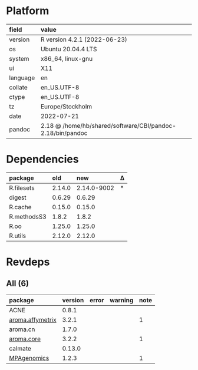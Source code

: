 # Platform

|field    |value                                                      |
|:--------|:----------------------------------------------------------|
|version  |R version 4.2.1 (2022-06-23)                               |
|os       |Ubuntu 20.04.4 LTS                                         |
|system   |x86_64, linux-gnu                                          |
|ui       |X11                                                        |
|language |en                                                         |
|collate  |en_US.UTF-8                                                |
|ctype    |en_US.UTF-8                                                |
|tz       |Europe/Stockholm                                           |
|date     |2022-07-21                                                 |
|pandoc   |2.18 @ /home/hb/shared/software/CBI/pandoc-2.18/bin/pandoc |

# Dependencies

|package     |old    |new         |Δ  |
|:-----------|:------|:-----------|:--|
|R.filesets  |2.14.0 |2.14.0-9002 |*  |
|digest      |0.6.29 |0.6.29      |   |
|R.cache     |0.15.0 |0.15.0      |   |
|R.methodsS3 |1.8.2  |1.8.2       |   |
|R.oo        |1.25.0 |1.25.0      |   |
|R.utils     |2.12.0 |2.12.0      |   |

# Revdeps

## All (6)

|package                                         |version |error |warning |note |
|:-----------------------------------------------|:-------|:-----|:-------|:----|
|ACNE                                            |0.8.1   |      |        |     |
|[aroma.affymetrix](problems.md#aromaaffymetrix) |3.2.1   |      |        |1    |
|aroma.cn                                        |1.7.0   |      |        |     |
|[aroma.core](problems.md#aromacore)             |3.2.2   |      |        |1    |
|calmate                                         |0.13.0  |      |        |     |
|[MPAgenomics](problems.md#mpagenomics)          |1.2.3   |      |        |1    |

